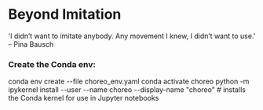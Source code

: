 # Beyond Imitation
'I didn’t want to imitate anybody. Any movement I knew, I didn’t want to use.' – Pina Bausch

### Create the Conda env: 
conda env create --file choreo_env.yaml
conda activate choreo
python -m ipykernel install --user --name choreo --display-name "choreo" # installs the Conda kernel for use in Jupyter notebooks
